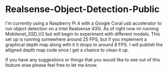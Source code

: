 # Realsense-Object-Detection-Public
I'm currently using a Raspberry Pi 4 with a Google Coral usb accelerator to run object detection on a Intel Realsense 435i. As of right now im running Mobilenet_SSD_V2 but will begin to experiment with different models. This set up is running somewhere around 25 FPS, but if you implement a graphical depth map along with it it drops to around 8 FPS. I will publish the alligned depth map code once I get a chance to clean it up.

If you have any suggestions or things that you would like to see out of this feature wise please feel free to let me know.
